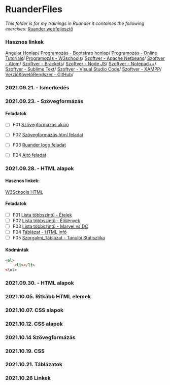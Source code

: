 # RuanderFiles
*This folder is for my trainings in Ruander it containes the following exercises:*
[Ruander webfejlesztő](https://www.ruander.hu/webfejleszto-kepzes.html)

### Hasznos linkek
[Angular Honlap](https://www.ruander.hu/webfejleszto-kepzes.html)/
[Programozás - Bootstrap honlap](https://www.ruander.hu/webfejleszto-kepzes.html)/
[Programozás - Online Tutorials](https://www.ruander.hu/webfejleszto-kepzes.html)/
[Programozás - W3schools](https://www.ruander.hu/webfejleszto-kepzes.html)/
[Szoftver - Apache Netbeans](https://www.ruander.hu/webfejleszto-kepzes.html)/
[Szoftver - Atom](https://www.ruander.hu/webfejleszto-kepzes.html)/
[Szoftver - Brackets](https://www.ruander.hu/webfejleszto-kepzes.html)/
[Szoftver - Node JS](https://www.ruander.hu/webfejleszto-kepzes.html)/
[Szoftver - Notepad++](https://www.ruander.hu/webfejleszto-kepzes.html)/
[Szoftver - Sublime Text](https://www.ruander.hu/webfejleszto-kepzes.html)/
[Szoftver - Visual Studio Code](https://www.ruander.hu/webfejleszto-kepzes.html)/
[Szoftver - XAMPP](https://www.ruander.hu/webfejleszto-kepzes.html)/
[VerzióKövetőRendszer - GitHub](https://www.ruander.hu/webfejleszto-kepzes.html)/

### 2021.09.21. - Ismerkedés

### 2021.09.23. - Szövegformázás
#### Feladatok
- [ ] F01 [Szövegformázás akció](https://mega.nz/folder/m4o03I7Y#w-QjJOIEAMUqnOLUdx0wyg/folder/u0xTDIDI)
- [ ] F02 [Szövegformázás html feladat](https://mega.nz/folder/m4o03I7Y#w-QjJOIEAMUqnOLUdx0wyg/folder/ChgHHYYC)
- [ ] F03 [Ruander logo feladat](https://mega.nz/folder/m4o03I7Y#w-QjJOIEAMUqnOLUdx0wyg/folder/L841TY6Y)
- [ ] F04 [Ajtó feladat](https://mega.nz/folder/m4o03I7Y#w-QjJOIEAMUqnOLUdx0wyg/folder/3hhDCa4K)


### 2021.09.28. - HTML alapok

#### Hasznos linkek:
[W3Schools HTML](https://www.w3schools.com/html/default.asp)

<!-- Listák táblázatok -->
#### Feladatok
- [ ] F01 [Lista többszintű - Ételek](https://mega.nz/folder/m4o03I7Y#w-QjJOIEAMUqnOLUdx0wyg/folder/Tt4zgYBS)
- [ ] F02 [Lista többszintű - Élőlények](https://mega.nz/folder/m4o03I7Y#w-QjJOIEAMUqnOLUdx0wyg/folder/D4xVyKzB)
- [ ] F03 [Lista többszintű - Marvel vs DC](https://mega.nz/folder/m4o03I7Y#w-QjJOIEAMUqnOLUdx0wyg/folder/Xo5HnCpI)
- [ ] F04 [Táblázat - HTML Infó](https://mega.nz/folder/m4o03I7Y#w-QjJOIEAMUqnOLUdx0wyg/folder/PpxVDaBb)
- [ ] F05 [Szorgalmi_Táblázat - Tanulói Statisztika](https://mega.nz/folder/m4o03I7Y#w-QjJOIEAMUqnOLUdx0wyg/folder/Ogp3BAYa)

#### Kódminták
```html
<ol>
    <li></li>
<\ol>
```
### 2021.09.30. - HTML alapok
<!-- HEAD, Tag, Form elemek -->

### 2021.10.05. Ritkább HTML elemek

### 2021.10.07. CSS alapok

### 2021.10.12. CSS alapok

### 2021.10.14 Szövegformázás

### 2021.10.19. CSS
<!-- Listák, Outline -->

### 2021.10.21. Táblázatok

### 2021.10.26 Linkek
<!-- Pseudo classok és elemek-->